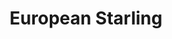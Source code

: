 ---
layout: post
title: European Starling
permalink: /bird/european-starling
bird: 
  name: European Starling
  latin-name: Sturnus vulgaris
  frequency: rare
  season: Summer
  page_url: https://commons.wikimedia.org/wiki/File:European_starling_at_Bodega_Head-1209.jpg
  image: https://res.cloudinary.com/fergd/image/upload/v1670515138/Birds/European_starling_at_Bodega_Head-1209.jpg
  caption: "The european starling surveys its surroundings while perched on a wooden post."
  uncertain: false 
---